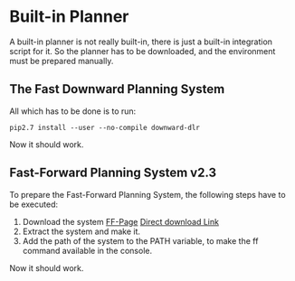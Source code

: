 # Built-in Planner

A built-in planner is not really built-in, there is just a built-in integration script for it. So the planner has to be downloaded, and the environment must be prepared manually. 

## The Fast Downward Planning System

All which has to be done is to run: 

`pip2.7 install --user --no-compile downward-dlr`

Now it should work.

## Fast-Forward Planning System v2.3

To prepare the Fast-Forward Planning System, the following steps have to be executed:

1. Download the system [FF-Page](https://fai.cs.uni-saarland.de/hoffmann/ff.html) [Direct download Link](https://fai.cs.uni-saarland.de/hoffmann/ff/FF-v2.3.tgz) 
2. Extract the system and make it.
3. Add the path of the system to the PATH variable, to make the ff command available in the console.

Now it should work.
